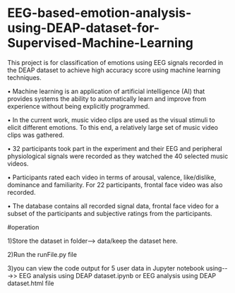 # EEG-based-emotion-analysis-using-DEAP-dataset-for-Supervised-Machine-Learning
This project is for classification of  emotions using EEG signals recorded in the DEAP dataset to achieve high
 accuracy score using machine learning techniques.

•	Machine learning is an application of artificial intelligence (AI) that provides systems the ability to automatically learn and improve from experience without being explicitly programmed.

•	In the current work, music video clips are used as the visual stimuli to elicit different emotions. To this end, a relatively large set of music video clips was gathered.

•	 32 participants took part in the experiment and their EEG and peripheral physiological signals were recorded as they watched the 40 selected music videos.

•	 Participants rated each video in terms of arousal, valence, like/dislike, dominance and familiarity. For 22 participants, frontal face video was also recorded. 

•	The database contains all recorded signal data, frontal face video for a subset of the participants and subjective ratings from the participants.

#operation

1)Store the dataset in folder--> data/keep the dataset here.

2)Run the runFile.py file

3)you can view the code output for 5 user data in Jupyter notebook using--->> EEG analysis using DEAP dataset.ipynb or EEG analysis using DEAP dataset.html file




